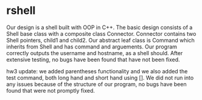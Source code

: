 # rshell
Our design is a shell built with OOP in C++. The basic design consists of a Shell base class with a composite class Connector.
Connector contains two Shell pointers, child1 and child2. Our abstract leaf class is Command which inherits from Shell and has command and arguements.
Our program correctly outputs the username and hostname, as a shell should. After extensive testing, no bugs have been
found that have not been fixed.

hw3 update:
we added parentheses functionality and we also added the test command, both long hand and short hand using [].
We did not run into any issues because of the structure of our program, no bugs have been found that were not promptly fixed.

